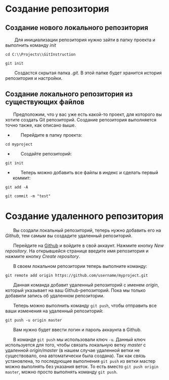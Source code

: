 #  Создание репозитория

## Создание нового локального репозитория 

&emsp; &ensp; Для инициализации репозитория нужно зайти в папку проекта и выполнить команду *init*

```cd C:\\Projects\\GitInstruction```

```git init```

&emsp; &ensp; Создастся скрытая папка *.git*. В этой папке будет хранится история репозитория и настройки.

## Создание локального репозитория из существующих файлов

&emsp; &ensp;Предположим, что у вас уже есть какой-то проект, для которого вы хотите создать Git репозиторий. Создание репозитория выполняется точно также, как описано выше.

- &emsp; &ensp;Перейдите в папку проекта:

```cd myproject```

- &emsp; &ensp;Создайте репозиторий:

```git init```

- &emsp; &ensp;Теперь можно добавить все файлы в индекс и сделать первый коммит:

```git add -A```

```git commit -m "test"```

# Создание удаленного репозитория

&emsp; &ensp;Вы создали локальный репозиторий, теперь нужно добавить его на *Github*, тем самым вы создадите удаленный репозиторий.

&emsp; &ensp;Перейдите на [Github](https://github.com) и войдите в свой аккаунт. Нажмите кнопку *New repository*. На открывшейся странице введите имя репозитория и нажмите кнопку *Create repository*.

&emsp; &ensp;В своем локальном репозитории теперь выполните команду:

```git remote add origin https://github.com/username/myproject.git```

&emsp; &ensp;Данная команда добавит удаленный репозиторий с именем *origin*, который указывает на ваш Github-репозиторий. Пока мы только добавили запись об удаленном репозитории.

&emsp; &ensp;Теперь можно выполнить команду ```git push```, чтобы отправить все ваши изменения на удаленный репозиторий:

```git push -u origin master```

&emsp; &ensp;Вам нужно будет ввести логин и пароль аккаунта в Github.

&emsp; &ensp;В команде ```git push``` мы использовали ключ ```-u```. Данный ключ используется для того, чтобы связать локальную ветку *master* с удаленной *origin/master* (в нашем случае удаленной ветки не существовало, она автоматически была создана). Так как связь установлена, то последующие выполнения ```git push``` из ветки мастер можно выполнять без указания веток. То есть вместо ```git push origin master```, можно просто выполнять команду ```git push```.
